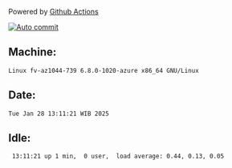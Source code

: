 Powered by [Github Actions](https://github.com/features/actions)

[![Auto commit](https://github.com/hiage/workstation/workflows/Auto%20commit/badge.svg)](https://github.com/hiage/workstation/actions?query=workflow%3A%22Auto+commit%22)

## Machine:
```
Linux fv-az1044-739 6.8.0-1020-azure x86_64 GNU/Linux
```
## Date:
```
Tue Jan 28 13:11:21 WIB 2025
```
## Idle:
```
 13:11:21 up 1 min,  0 user,  load average: 0.44, 0.13, 0.05
```
